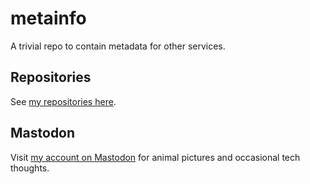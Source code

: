 # metainfo

A trivial repo to contain metadata for other services.

## Repositories

See [my repositories here](https://github.com/ccazabon?tab=repositories).


## Mastodon

Visit <a rel="me" href="https://mindly.social/@cazabon">my account on Mastodon</a> for animal pictures and occasional tech thoughts.

